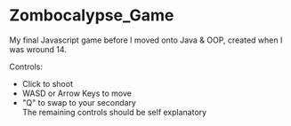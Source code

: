 # Zombocalypse_Game

My final Javascript game before I moved onto Java & OOP, created when I was wround 14.

Controls:</br>
- Click to shoot</br>
- WASD or Arrow Keys to move</br>
- "Q" to swap to your secondary</br>
The remaining controls should be self explanatory
